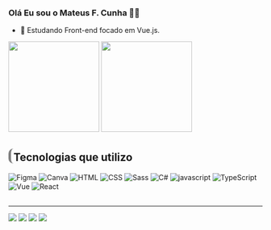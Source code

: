 ### Olá Eu sou o Mateus F. Cunha 👋🏾

- 🌱 Estudando Front-end focado em Vue.js.

<div>
  <img height="180em" src="https://github-readme-stats.vercel.app/api?username=mateusfranca&show_icons=true&theme=dracula"/>
  <img height="180em" src="https://github-readme-stats.vercel.app/api/top-langs/?username=mateusfranca&layout=compact&theme=dracula"/>
</div>

<h2 style="border-left: solid 5px gray; padding-left: 5px; border-bottom: none; border-radius: 10px; padding-top: 5px;">
 Tecnologias que utilizo
</h2>

<div style="display: inline_black ">
<img align="center" src="https://img.shields.io/badge/Figma-F24E1E?style=for-the-badge&logo=figma&logoColor=white" alt="Figma">
<img align="center" src="https://img.shields.io/badge/Canva-%2300C4CC.svg?&style=for-the-badge&logo=Canva&logoColor=white" alt="Canva">
<img align="center" src="https://img.shields.io/badge/HTML5-E34F26?style=for-the-badge&logo=html5&logoColor=white" alt="HTML">
<img align="center" src="https://img.shields.io/badge/CSS3-1572B6?style=for-the-badge&logo=css3&logoColor=white" alt="CSS">
<img align="center" src="https://img.shields.io/badge/Sass-CC6699?style=for-the-badge&logo=sass&logoColor=white" alt="Sass">
<img align="center" src="https://img.shields.io/badge/C%23-239120?style=for-the-badge&logo=c-sharp&logoColor=white" alt="C#">
<img align="center" src="https://img.shields.io/badge/JavaScript-F7DF1E?style=for-the-badge&logo=javascript&logoColor=black" alt="javascript">
<img align="center" src="https://img.shields.io/badge/TypeScript-007ACC?style=for-the-badge&logo=typescript&logoColor=white" alt="TypeScript">
<img align="center" src="https://img.shields.io/badge/Vue.js-35495E?style=for-the-badge&logo=vue.js&logoColor=4FC08D" alt="Vue">
<img align="center" src="https://img.shields.io/badge/React-20232A?style=for-the-badge&logo=react&logoColor=61DAFB" alt="React">
</div>

<hr style="margin-top: 30px">

<div>
    <a href="https://mateusfranca.github.io/MateusFranca.githb.io/" target="_blank"><img src="https://img.shields.io/website?label=SujeitoProgramador.com&style=for-the-badge&url=https://sujeitoprogramador.com/" target="_blank"></a>
    <a href="https://www.instagram.com/1mol_de_mateus/?next=%2F" target="_blank"><img src="https://img.shields.io/badge/Instagram-E4405F?style=for-the-badge&logo=instagram&logoColor=white" target="_blank"></a>
    <a href="https://www.linkedin.com/in/mateusfrancadacunha/" target="_blank"><img src="https://img.shields.io/badge/LinkedIn-0077B5?style=for-the-badge&logo=linkedin&logoColor=white" target="_blank"></a>
    <a href="mailto:mateuscunha0220@gmail.com" target="_blank"><img src="https://img.shields.io/badge/Gmail-D14836?style=for-the-badge&logo=gmail&logoColor=white" target="_blank"></a>
</div>

